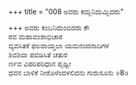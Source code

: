 +++
title = "008 ಅವರು ಕಮ್ಬನಿದುಮ್ಬಿದರು"

+++
ಅವರು ಕಂಬನಿದುಂಬಿದರು ಕೌ  
ರವ ಮಹಾವಂಶಾಭಿಚಾರ  
ವ್ಯವಸಿತಕೆ ಫಲವಾಯ್ತಲಾ ಯಮನಂದನಾದಿಗಳ  
ಶಿವಶಿವಾ ಪವಡಿಸಿತೆ ಚತುರ  
ರ್ಣವ ವಿಪರಿಪರಿಧಾನ ಪೃಥ್ವೀ  
ಧವನ ಬಾಳಿಕೆ ನೀರೊಳೆಂದಳಲಿದನು ಗುರುಸೂನು     ॥8॥
